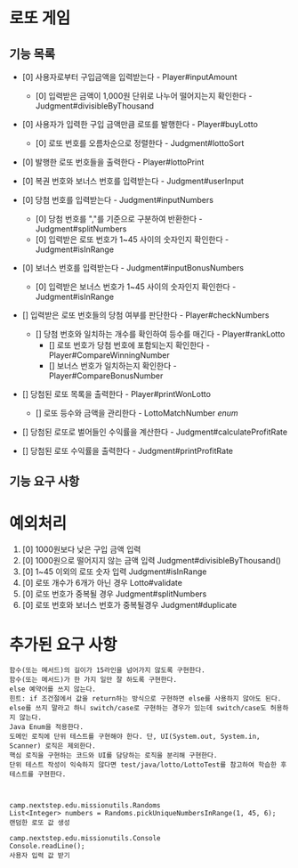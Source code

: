 # 로또 게임

## 기능 목록

- [0] 사용자로부터 구입금액을 입력받는다 - Player#inputAmount
  - [0] 입력받은 금액이 1,000원 단위로 나누어 떨어지는지 확인한다 - Judgment#divisibleByThousand 
- [0] 사용자가 입력한 구입 금액만큼 로또를 발행한다 - Player#buyLotto
  - [0] 로또 번호를 오름차순으로 정렬한다 - Judgment#lottoSort
- [0] 발행한 로또 번호들을 출력한다 - Player#lottoPrint

- [0] 복권 번호와 보너스 번호를 입력받는다 - Judgment#userInput
- [0] 당첨 번호를 입력받는다 - Judgment#inputNumbers
  - [0] 당첨 번호를 ","를 기준으로 구분하여 반환한다 - Judgment#splitNumbers
  - [0] 입력받은 로또 번호가 1~45 사이의 숫자인지 확인한다 - Judgment#isInRange
- [0] 보너스 번호를 입력받는다 - Judgment#inputBonusNumbers
  - [0] 입력받은 보너스 번호가 1~45 사이의 숫자인지 확인한다 - Judgment#isInRange


- [] 입력받은 로또 번호들의 당첨 여부를 판단한다 - Player#checkNumbers
    - [] 당첨 번호와 일치하는 개수를 확인하여 등수를 매긴다 - Player#rankLotto
      - [] 로또 번호가 당첨 번호에 포함되는지 확인한다 - Player#CompareWinningNumber
      - [] 보너스 번호가 일치하는지 확인한다 - Player#CompareBonusNumber
- [] 당첨된 로또 목록을 출력한다 - Player#printWonLotto
  - [] 로또 등수와 금액을 관리한다 - LottoMatchNumber *enum*
- [] 당첨된 로또로 벌어들인 수익률을 계산한다 - Judgment#calculateProfitRate
- [] 당첨된 로또 수익률을 출력한다 - Judgment#printProfitRate


## 기능 요구 사항

# 예외처리
1. [0] 1000원보다 낮은 구입 금액 입력
2. [0] 1000원으로 떨어지지 않는 금액 입력 Judgment#divisibleByThousand()
3. [0] 1~45 이외의 로또 숫자 입력 Judgment#isInRange
4. [0] 로또 개수가 6개가 아닌 경우 Lotto#validate
5. [0] 로또 번호가 중복될 경우 Judgment#splitNumbers
6. [0] 로또 번호와 보너스 번호가 중복될경우 Judgment#duplicate

# 추가된 요구 사항
    함수(또는 메서드)의 길이가 15라인을 넘어가지 않도록 구현한다.
    함수(또는 메서드)가 한 가지 일만 잘 하도록 구현한다.
    else 예약어를 쓰지 않는다.
    힌트: if 조건절에서 값을 return하는 방식으로 구현하면 else를 사용하지 않아도 된다.
    else를 쓰지 말라고 하니 switch/case로 구현하는 경우가 있는데 switch/case도 허용하지 않는다.
    Java Enum을 적용한다.
    도메인 로직에 단위 테스트를 구현해야 한다. 단, UI(System.out, System.in, Scanner) 로직은 제외한다.
    핵심 로직을 구현하는 코드와 UI를 담당하는 로직을 분리해 구현한다.
    단위 테스트 작성이 익숙하지 않다면 test/java/lotto/LottoTest를 참고하여 학습한 후 테스트를 구현한다.



    camp.nextstep.edu.missionutils.Randoms
    List<Integer> numbers = Randoms.pickUniqueNumbersInRange(1, 45, 6);
    랜덤한 로또 값 생성

    camp.nextstep.edu.missionutils.Console
    Console.readLine();
    사용자 입력 값 받기
